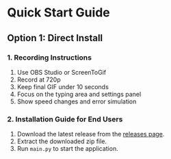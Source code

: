 
# Quick Start Guide

## Option 1: Direct Install

### 1. Recording Instructions

1. Use OBS Studio or ScreenToGif
2. Record at 720p
3. Keep final GIF under 10 seconds
4. Focus on the typing area and settings panel
5. Show speed changes and error simulation

### 2. Installation Guide for End Users

1. Download the latest release from the [releases page](https://github.com/your-repo/releases).
2. Extract the downloaded zip file.
3. Run `main.py` to start the application.